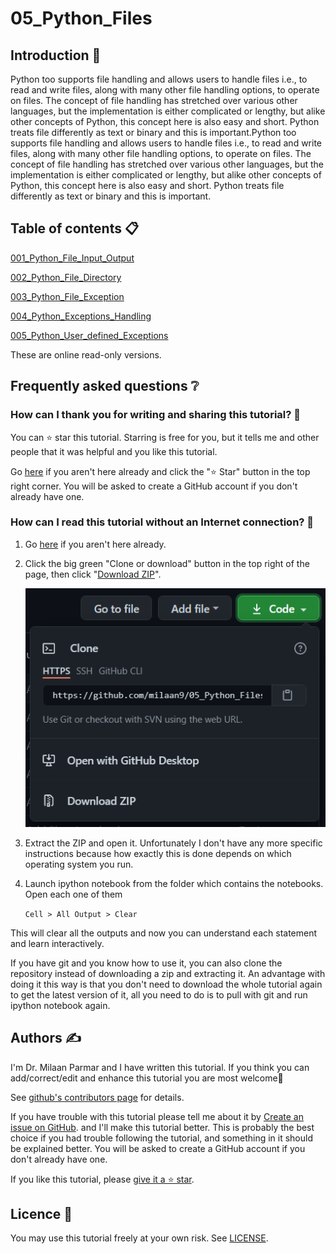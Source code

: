 # 05_Python_Files

## Introduction 👋

Python too supports file handling and allows users to handle files i.e., to read and write files, along with many other file handling options, to operate on files. The concept of file handling has stretched over various other languages, but the implementation is either complicated or lengthy, but alike other concepts of Python, this concept here is also easy and short. Python treats file differently as text or binary and this is important.Python too supports file handling and allows users to handle files i.e., to read and write files, along with many other file handling options, to operate on files. The concept of file handling has stretched over various other languages, but the implementation is either complicated or lengthy, but alike other concepts of Python, this concept here is also easy and short. Python treats file differently as text or binary and this is important.


## Table of contents 📋


[001_Python_File_Input_Output](https://github.com/milaan9/05_Python_Files/blob/main/001_Python_File_Input_Output.ipynb)


[002_Python_File_Directory](https://github.com/milaan9/05_Python_Files/blob/main/002_Python_File_Directory.ipynb)


[003_Python_File_Exception](https://github.com/milaan9/05_Python_Files/blob/main/003_Python_File_Exception.ipynb)


[004_Python_Exceptions_Handling](https://github.com/milaan9/05_Python_Files/blob/main/004_Python_Exceptions_Handling.ipynb)


[005_Python_User_defined_Exceptions](https://github.com/milaan9/05_Python_Files/blob/main/005_Python_User_defined_Exceptions.ipynb)


These are online read-only versions.


## Frequently asked questions ❔

### How can I thank you for writing and sharing this tutorial? 🌷

You can ⭐ star this tutorial. Starring is free for you, but it tells me and other people that it was helpful and you like this tutorial.

Go [here](https://github.com/milaan9/05_Python_Files) if you aren't here already and click the "⭐ Star" button in the top right corner. You will be asked to create a GitHub account if you don't already have one.

### How can I read this tutorial without an Internet connection? 🤔

1. Go [here](https://github.com/milaan9/05_Python_Files) if you aren't here already.
    
2. Click the big green "Clone or download" button in the top right of the page, then click "[Download ZIP](https://github.com/milaan9/05_Python_Files/archive/refs/heads/main.zip)".

    ![Download ZIP](img/dnld_rep.png)

3. Extract the ZIP and open it. Unfortunately I don't have any more specific instructions because how exactly this is done depends on which operating system you run.
    
4. Launch ipython notebook from the folder which contains the notebooks. Open each one of them
  
    `Cell > All Output > Clear`
    
This will clear all the outputs and now you can understand each statement and learn interactively.

If you have git and you know how to use it, you can also clone the repository instead of downloading a zip and extracting it. An advantage with doing it this way is that you don't need to download the whole tutorial again to get the latest version of it, all you need to do is to pull with git and run ipython notebook again.


## Authors ✍️

I'm Dr. Milaan Parmar and I have written this tutorial. If you think you can add/correct/edit and enhance this tutorial you are most welcome🙏

See [github's contributors page](https://github.com/milaan9/05_Python_Files/graphs/contributors) for details.

If you have trouble with this tutorial please tell me about it by [Create an issue on GitHub](https://github.com/milaan9/05_Python_Files/issues/new). and I'll make this tutorial better. This is probably the best choice if you had trouble following the tutorial, and something in it should be explained better. You will be asked to create a GitHub account if you don't already have one.

If you like this tutorial, please [give it a ⭐ star](https://github.com/milaan9/05_Python_Files).


## Licence 📜

You may use this tutorial freely at your own risk. See [LICENSE](./LICENSE).

